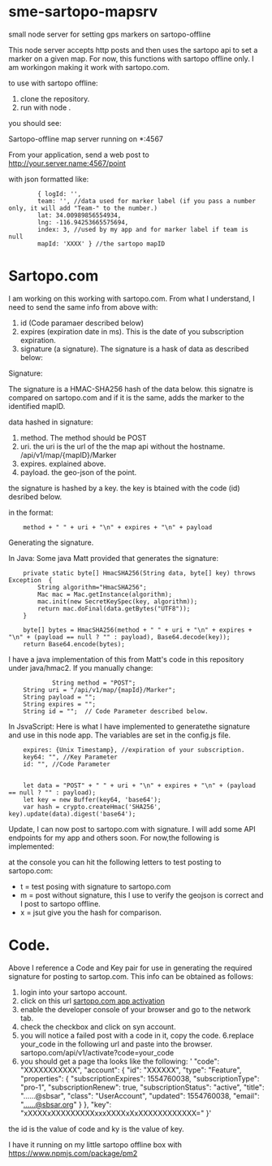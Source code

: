 # sme-sartopo-mapsrv
small node server for setting gps markers on sartopo-offline

This node server accepts http posts and then uses the sartopo api to set a marker on a given map.  For now, this functions with sartopo offline only.  I am workingon making it work with sartopo.com.

to use with sartopo offline:

1. clone the repository.
2. run with node . 

you should see:

Sartopo-offline map server running on *:4567

From your application, send a web post to http://your.server.name:4567/point

with json formatted like:

            { logId: '',
            team: '', //data used for marker label (if you pass a number only, it will add "Team-" to the number.)
            lat: 34.00989856554934,
            lng: -116.94253665575694,
            index: 3, //used by my app and for marker label if team is null
            mapId: 'XXXX' } //the sartopo mapID



# Sartopo.com

I am working on this working with sartopo.com.  From what I understand, I need to send the same info from above with:

1. id (Code paramaer described below)
2. expires (expiration date in ms).  This is the date of you subscription expiration.  
3. signature (a signature).  The signature is a hask of data as described below:


Signature:

The signature is a HMAC-SHA256 hash of the data below.  this signatre is compared on sartopo.com and if it is the same, adds the marker to the identified mapID.  

 data hashed in signature:

 1. method.  The method should be POST
 2. uri.  the uri is the url of the the map api without the hostname. /api/v1/map/{mapID}/Marker
 3. expires. explained above.
 4. payload.  the geo-json of the point.

 the signature is hashed by a key.  the key is btained with the code (id) desribed below. 
 
 in the format:
        
        method + " " + uri + "\n" + expires + "\n" + payload

Generating the signature. 

In Java:
Some java Matt provided that generates the signature:


        private static byte[] HmacSHA256(String data, byte[] key) throws Exception  {
            String algorithm="HmacSHA256";
            Mac mac = Mac.getInstance(algorithm);
            mac.init(new SecretKeySpec(key, algorithm));
            return mac.doFinal(data.getBytes("UTF8"));
        }

        byte[] bytes = HmacSHA256(method + " " + uri + "\n" + expires + "\n" + (payload == null ? "" : payload), Base64.decode(key));
        return Base64.encode(bytes);

I have a java implementation of this from Matt's code in this repository under java/hmac2.  If you manually change:

                String method = "POST";
		String uri = "/api/v1/map/{mapId}/Marker";
		String payload = "";
		String expires = "";
		String id = "";  // Code Parameter described below.


In JsvaScript:
Here is what I have implemented to generatethe signature and use in this node app. The variables are set in the config.js file.

        expires: {Unix Timestamp}, //expiration of your subscription. 
        key64: "", //Key Parameter
        id: "", //Code Parameter


        let data = "POST" + " " + uri + "\n" + expires + "\n" + (payload == null ? "" : payload);
        let key = new Buffer(key64, 'base64');
        var hash = crypto.createHmac('SHA256', key).update(data).digest('base64');



 Update, I can now post to sartopo.com with signature.  I will add some API endpoints for my app and others soon. For now,the following is implemented:

at the console you can hit the following letters to test posting to sartopo.com:

* t = test posing with signature to sartopo.com
* m = post without signature, this I use to verify the geojson is correct and I post to sartopo offline. 
* x = jsut give you the hash for comparison. 


# Code.

Above I reference a Code and Key pair for use in generating the required signature for posting to sartop.com.  This info can be obtained as follows:

1. login into your sartopo account. 
2. click on this url [sartopo.com app activation](https://sartopo.com/app/activate/offline?redirect=localhost)
3. enable the developer console of your browser and go to the network tab. 
4. check the checkbox and click on syn account. 
5. you will notice a failed post with a code in it, copy the code.
6.replace your_code in the following url and paste into the browser. sartopo.com/api/v1/activate?code=your_code
7. you should get a page tha looks like the following:
'
  "code": "XXXXXXXXXXX",
  "account": {
    "id": "XXXXXX",
    "type": "Feature",
    "properties": {
      "subscriptionExpires": 1554760038,
      "subscriptionType": "pro-1",
      "subscriptionRenew": true,
      "subscriptionStatus": "active",
      "title": "......@sbsar",
      "class": "UserAccount",
      "updated": 1554760038,
      "email": "......@sbsar.org"
    }
  },
  "key": "xXXXXxXXXXXXXXXxxxXXXXxXxXXXXXXXXXXXX="
}'

the id is the value of code and ky is the value of key.

I have it running on my little sartopo offline box with https://www.npmjs.com/package/pm2
